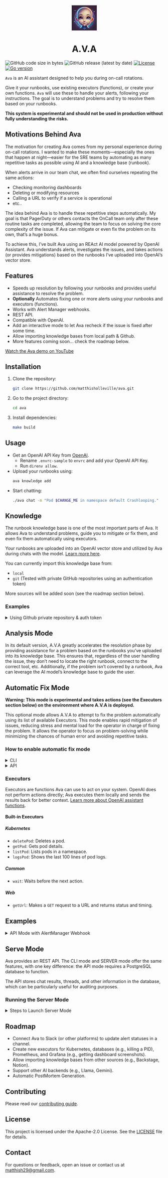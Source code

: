 <div align="center">
<br />
<p align="center">
  <a href="https://github.com/matthisholleville/ava">
    <img src="docs/images/ava-ai.webp" alt="Logo" width="80" height="80">
  </a>

<h1 align="center">A.V.A</h1>
</p>
</div>

![GitHub code size in bytes](https://img.shields.io/github/languages/code-size/matthisholleville/ava)
![GitHub release (latest by date)](https://img.shields.io/github/v/release/matthisholleville/ava)
[![License](https://img.shields.io/badge/License-Apache_2.0-blue.svg)](https://opensource.org/licenses/Apache-2.0)
[![Go version](https://img.shields.io/github/go-mod/go-version/matthisholleville/ava.svg)](https://github.com/matthisholleville/ava)


`Ava` is an AI assistant designed to help you during on-call rotations.

Give it your runbooks, use existing executors (functions), or create your own functions. `Ava` will use these to handle your alerts, following your instructions. The goal is to understand problems and try to resolve them based on your runbooks.

**This system is experimental and should not be used in production without fully understanding the risks.**

## Motivations Behind Ava

The motivation for creating Ava comes from my personal experience during on-call rotations. I wanted to make these moments—especially the ones that happen at night—easier for the SRE teams by automating as many repetitive tasks as possible using AI and a knowledge base (runbook). 

When alerts arrive in our team chat, we often find ourselves repeating the same actions:
- Checking monitoring dashboards
- Deleting or modifying resources
- Calling a URL to verify if a service is operational
- etc..

The idea behind Ava is to handle these repetitive steps automatically. My goal is that PagerDuty or others contacts the OnCall team only after these routine tasks are completed, allowing the team to focus on solving the core complexity of the issue. If Ava can mitigate or even fix the problem on its own, that’s a huge bonus.

To achieve this, I’ve built Ava using an REAct AI model powered by OpenAI Assistant. Ava understands alerts, investigates the issues, and takes actions (or provides mitigations) based on the runbooks I’ve uploaded into OpenAI’s vector store.

## Features

- Speeds up resolution by following your runbooks and provides useful assistance to resolve the problem.
- **Optionally** Automates fixing one or more alerts using your runbooks and executors (functions).
- Works with Alert Manager webhooks.
- REST API.
- Compatible with OpenAI.
- Add an interactive mode to let Ava recheck if the issue is fixed after some time.
- Allow importing knowledge bases from local path & Github.
- More features coming soon... check the roadmap below.

[Watch the Ava demo on YouTube](https://youtu.be/VDAJqaBEv-s)

## Installation

1. Clone the repository:
    ```bash
    git clone https://github.com/matthisholleville/ava.git
    ```
2. Go to the project directory:
    ```bash
    cd ava
    ```
3. Install dependencies:
    ```bash
    make build
    ```

## Usage

- Get an OpenAI API Key from [OpenAI](https://openai.com).
    - Rename `.envrc-sample` to `envrc` and add your OpenAI API Key.
    - Run `direnv allow`.
- Upload your runbooks using:
    ```bash
    ava knowledge add
    ```
- Start chatting:
    ```bash
    ./ava chat -m "Pod $CHANGE_ME in namespace default Crashlooping."
    ```

## Knowledge

The runbook knowledge base is one of the most important parts of Ava. It allows Ava to understand problems, guide you to mitigate or fix them, and even fix them automatically using executors. 

Your runbooks are uploaded into an OpenAI vector store and utilized by Ava during chats with the model. [Learn more here](https://platform.openai.com/docs/assistants/tools/file-search).

You can currently import this knowledge base from:
- `local`
- `git` (Tested with private GitHub repositories using an authentication token)

More sources will be added soon (see the roadmap section below).

### Examples

<details>

<summary>Using Github private repository & auth token</summary>

```bash
ava knowledge add -s git -r https://github.com/MyPrivateOrg/my-private-repository.git -t "ghp_dflkjcIO..."
```

</details>

## Analysis Mode

In its default version, A.V.A greatly accelerates the resolution phase by providing assistance for a problem based on the runbooks you’ve uploaded into its knowledge base. This ensures that, regardless of the user handling the issue, they don’t need to locate the right runbook, connect to the correct tool, etc. Additionally, if the problem isn’t covered by a runbook, Ava can leverage the AI model’s knowledge base to guide the user.

## Automatic Fix Mode

**Warning: This mode is experimental and takes actions (see the Executors section below) on the environment where A.V.A is deployed.**

This optional mode allows A.V.A to attempt to fix the problem automatically using its list of available Executors. This mode enables rapid mitigation of issues, reducing stress and mental load for the operator in charge of fixing the problem. It allows the operator to focus on problem-solving while minimizing the chances of human error and avoiding repetitive tasks.

### How to enable automatic fix mode

<details>

<summary>CLI</summary>

Use the flag `--enable-executors=true`

Example :

```bash
go run main.go chat -m "Pod web-server-5b866987d8-4nhsg in namespace default Crashlooping." --enable-executors=true
```

</details>

<details>

<summary>API</summary>

You are free to enable or disable executors in the body of the requests.

Example : 

```bash
curl -X POST https://your-url/chat \
-H "Content-Type: application/json" \
-d '{
  "backend": "openai",
  "enableExecutors": true,
  "language": "en",
  "message": "Pod web-server-5b866987d8-sxmtj in namespace default Crashlooping."
}'
```

----------

For reacting to AlertManager webhooks, you simply need to specify the environment variable `ENABLE_EXECUTORS_ON_WEBHOOK`.

Example :

```bash
export ENABLE_EXECUTORS_ON_WEBHOOK="true"
```

</details>

### Executors

Executors are functions Ava can use to act on your system. OpenAI does not perform actions directly; Ava executes them locally and sends the results back for better context. [Learn more about OpenAI assistant functions](https://platform.openai.com/docs/assistants/tools/function-calling).

#### Built-in Executors

##### Kubernetes

- `deletePod`: Deletes a pod.
- `getPod`: Gets pod details.
- `listPod`: Lists pods in a namespace.
- `logsPod`: Shows the last 100 lines of pod logs.

##### Common

- `wait`: Waits before the next action.

##### Web

- `getUrl`: Makes a `GET` request to a URL and returns status and timing.

## Examples

<details>

<summary>API Mode with AlertManager Webhook</summary>

This section shows how to set up a local environment to demonstrate Ava with AlertManager webhooks. It installs:
- AlertManager
- Prometheus
- Ava (server mode)
- Example webserver-chaos

**1. Install Prometheus**

Run these commands:

```bash
helm repo add prometheus-community https://prometheus-community.github.io/helm-charts
helm repo update
helm install prometheus prometheus-community/prometheus --namespace monitoring --values ./docs/examples/custom-values.yaml --create-namespace
helm install prometheus-operator-crds prometheus-community/prometheus-operator-crds --namespace monitoring
```

**2. Create a secret with your OpenAI API Key**

Run this command:

```bash
kubectl create secret generic ai-backend-secret --from-literal=openai-api-key=$(echo $OPENAI_API_KEY) -n monitoring
```

**3. Deploy Ava using Helm**

Run this command:

```bash
cd charts/ava/
helm install ava . -n monitoring
```

**4. Deploy demo web-server**

Run this command:

```bash
kubectl apply -f ./docs/examples/crashloop.yaml -n default
```

The demo webserver handles two routes:
1. `/`: Returns `Hello from Ava :)`.
2. `/chaos`: Runs `sys.exit(1)`.

---------

When everything is installed, run this command:

```bash
curl http://$(kubectl get svc web-server-service -o jsonpath='{.status.loadBalancer.ingress[*].ip}' -n default)/chaos
```

This will trigger chaos in the webserver. Ava should detect the issue and fix it. After a few minutes, your pod should be healthy.

</details>

## Serve Mode

Ava provides an REST API. The CLI mode and SERVER mode offer the same features, with one key difference: the API mode requires a PostgreSQL database to function.

The API stores chat results, threads, and other information in the database, which can be particularly useful for auditing purposes.

### Running the Server Mode

<details>

<summary>Steps to Launch Server Mode</summary>

**Before starting the server mode, you need a PostgreSQL database up and running.** You can use Docker or a cloud solution like CloudSQL.

1. Rename `.envrc-sample` to `.envrc`.
2. Update the environment variable `export DATABASE_URL="CHANGE_ME"` with a valid connection string.
3. Export the variables: `direnv allow`.
4. Initialize the PostgreSQL schema: 
    ```bash
    go run github.com/steebchen/prisma-client-go db push
    ```
5. Generate the Swagger documentation: 
    ```bash
    make swagger
    ```
6. Start the server mode: 
    ```bash
    go run main.go serve
    ```

Once launched, you can access the Swagger documentation at the following URL: [http://localhost:8080/swagger/index.html#](http://localhost:8080/swagger/index.html#).

</details>


## Roadmap

- Connect Ava to Slack (or other platforms) to update alert statuses in a channel.
- Create new executors for Kubernetes, databases (e.g., killing a PID), Prometheus, and Grafana (e.g., getting dashboard screenshots).
- Allow importing knowledge bases from other sources (e.g., Backstage, Notion).
- Support other AI backends (e.g., Llama, Gemini).
- Automatic PostMortem Generation.

## Contributing

Please read our [contributing guide](./CONTRIBUTING.md).

## License

This project is licensed under the Apache-2.0 License. See the [LICENSE](LICENSE) file for details.

## Contact

For questions or feedback, open an issue or contact us at matthish29@gmail.com.
